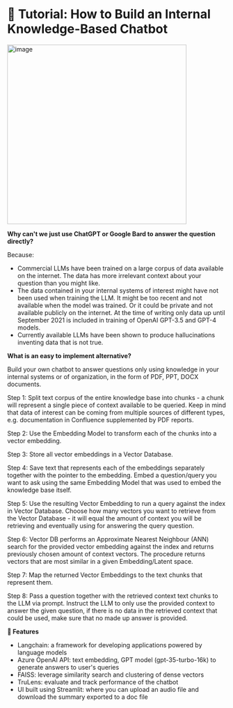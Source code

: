 # :notebook: Tutorial: How to Build an Internal Knowledge-Based Chatbot
<img width="412" alt="image" src="https://github.com/tarynduong/chat-bot-streamlit/assets/85856280/dd02a338-e453-4b8f-9096-7740cdceb65b">

**Why can't we just use ChatGPT or Google Bard to answer the question directly?**

Because:
- Commercial LLMs have been trained on a large corpus of data available on the internet. The data has more irrelevant context about your question than you might like.
- The data contained in your internal systems of interest might have not been used when training the LLM. It might be too recent and not available when the model was trained. Or it could be private and not available publicly on the internet. At the time of writing only data up until September 2021 is included in training of OpenAI GPT-3.5 and GPT-4 models.
- Currently available LLMs have been shown to produce hallucinations inventing data that is not true.

**What is an easy to implement alternative?**

Build your own chatbot to answer questions only using knowledge in your internal systems or of organization, in the form of PDF, PPT, DOCX documents.

Step 1: Split text corpus of the entire knowledge base into chunks - a chunk will represent a single piece of context available to be queried. Keep in mind that data of interest can be coming from multiple sources of different types, e.g. documentation in Confluence supplemented by PDF reports.

Step 2: Use the Embedding Model to transform each of the chunks into a vector embedding.

Step 3: Store all vector embeddings in a Vector Database.

Step 4: Save text that represents each of the embeddings separately together with the pointer to the embedding. Embed a question/query you want to ask using the same Embedding Model that was used to embed the knowledge base itself.

Step 5: Use the resulting Vector Embedding to run a query against the index in Vector Database. Choose how many vectors you want to retrieve from the Vector Database - it will equal the amount of context you will be retrieving and eventually using for answering the query question.

Step 6: Vector DB performs an Approximate Nearest Neighbour (ANN) search for the provided vector embedding against the index and returns previously chosen amount of context vectors. The procedure returns vectors that are most similar in a given Embedding/Latent space. 

Step 7: Map the returned Vector Embeddings to the text chunks that represent them.

Step 8: Pass a question together with the retrieved context text chunks to the LLM via prompt. Instruct the LLM to only use the provided context to answer the given question, if there is no data in the retrieved context that could be used, make sure that no made up answer is provided.

**:wrench: Features**
- Langchain: a framework for developing applications powered by language models
- Azure OpenAI API: text embedding, GPT model (gpt-35-turbo-16k) to generate answers to user's queries
- FAISS: leverage similarity search and clustering of dense vectors
- TruLens: evaluate and track performance of the chatbot
- UI built using Streamlit: where you can upload an audio file and download the summary exported to a doc file
